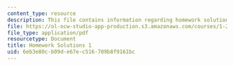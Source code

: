 ```yaml
---
content_type: resource
description: This file contains information regarding homework solutions 1.
file: https://ol-ocw-studio-app-production.s3.amazonaws.com/courses/1-264j-database-internet-and-systems-integration-technologies-fall-2013/6eb3e80cb09de67ec516709b8f9161bc_MIT1_264JF13_HW1_sol.pdf
file_type: application/pdf
resourcetype: Document
title: Homework Solutions 1
uid: 6eb3e80c-b09d-e67e-c516-709b8f9161bc
---
```

